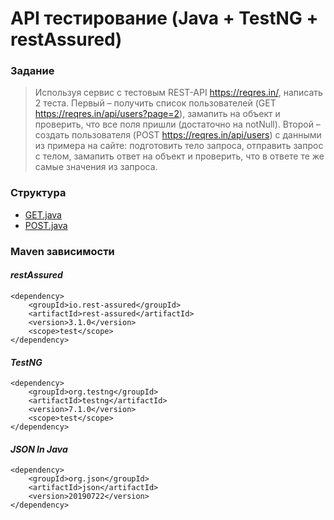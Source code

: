 # API тестирование (Java + TestNG + restAssured)

### Задание

> Используя сервис с тестовым REST-API https://reqres.in/, написать 2 теста.
Первый – получить список пользователей (GET  https://reqres.in/api/users?page=2), замапить на объект и проверить, что все поля пришли (достаточно на notNull).
Второй – создать пользователя (POST https://reqres.in/api/users) с данными из примера на сайте: подготовить тело запроса, отправить запрос с телом, замапить ответ на объект и проверить, что в ответе те же самые значения из запроса.

### Структура

- [GET.java](src/test/java/GET.java "GET.java")
- [POST.java](src/test/java/POST.java "POST.java")

### Maven зависимости

#### *restAssured*
```
<dependency>
	<groupId>io.rest-assured</groupId>
	<artifactId>rest-assured</artifactId>
	<version>3.1.0</version>
	<scope>test</scope>
</dependency>
```

#### *TestNG*
```
<dependency>
	<groupId>org.testng</groupId>
	<artifactId>testng</artifactId>
	<version>7.1.0</version>
	<scope>test</scope>
</dependency>
```

#### *JSON In Java*
```
<dependency>
	<groupId>org.json</groupId>
	<artifactId>json</artifactId>
	<version>20190722</version>
</dependency>
```